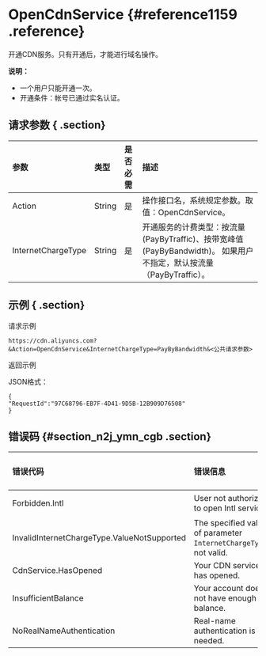 # OpenCdnService {#reference1159 .reference}

开通CDN服务。只有开通后，才能进行域名操作。

**说明：** 

-   一个用户只能开通一次。
-   开通条件：帐号已通过实名认证。

## 请求参数 { .section}

|参数|类型|是否必需|描述|
|:-|:-|:---|:-|
|Action|String|是|操作接口名，系统规定参数。取值：OpenCdnService。|
|InternetChargeType|String|是|开通服务的计费类型：按流量\(PayByTraffic\)、按带宽峰值\(PayByBandwidth\)。 如果用户不指定，默认按流量（PayByTraffic）。|

## 示例 { .section}

请求示例

```
https://cdn.aliyuncs.com?&Action=OpenCdnService&InternetChargeType=PayByBandwidth&<公共请求参数>

```

返回示例

JSON格式：

```
{
"RequestId":"97C68796-EB7F-4D41-9D5B-12B909D76508"
}
```

## 错误码 {#section_n2j_ymn_cgb .section}

|错误代码|错误信息|HTTP状态码|描述|
|:---|:---|:------|:-|
|Forbidden.Intl|User not authorized to open Intl service.|403|未授权开通国际站服务。|
|InvalidInternetChargeType.ValueNotSupported|The specified value of parameter `InternetChargeType`is not valid.|400|参数InternetChargeType无效。|
|CdnService.HasOpened|Your CDN service has opened.|400|未开通CDN服务。|
|InsufficientBalance|Your account does not have enough balance.|400|账户余额不足。|
|NoRealNameAuthentication|Real-name authentication is needed.|400|需要进行实名认证。|

